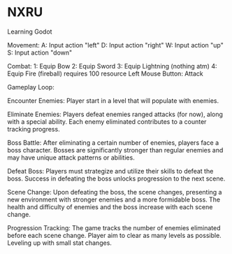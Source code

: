 # NXRU
 Learning Godot


Movement:
    A: Input action "left"
    D: Input action "right"
    W: Input action "up"
    S: Input action "down"

Combat:
    1: Equip Bow
    2: Equip Sword
    3: Equip Lightning (nothing atm)
    4: Equip Fire (fireball) requires 100 resource
    Left Mouse Button: Attack


Gameplay Loop:

   Encounter Enemies:
        Player start in a level that will populate with enemies.

   Eliminate Enemies:
        Players defeat enemies ranged attacks (for now), along with a special ability.
        Each enemy eliminated contributes to a counter tracking progress.

   Boss Battle:
        After eliminating a certain number of enemies, players face a boss character.
        Bosses are significantly stronger than regular enemies and may have unique attack patterns or abilities.

   Defeat Boss:
        Players must strategize and utilize their skills to defeat the boss.
        Success in defeating the boss unlocks progression to the next scene.

   Scene Change:
        Upon defeating the boss, the scene changes, presenting a new environment with stronger enemies and a more formidable boss.
        The health and difficulty of enemies and the boss increase with each scene change.

   Progression Tracking:
        The game tracks the number of enemies eliminated before each scene change.
        Player aim to clear as many levels as possible.
        Leveling up with small stat changes.
